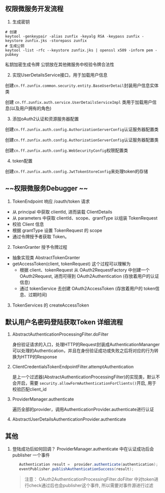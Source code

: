 
## 权限微服务开发流程

1. 生成密钥

```shell
# 创建
keytool -genkeypair -alias zunfix -keyalg RSA -keypass zunfix -keystore zunfix.jks -storepass zunfix
# 生成公钥
keytool -list -rfc --keystore zunfix.jks | openssl x509 -inform pem -pubkey
```
私钥加密生成令牌 公钥放在其他微服务中校验令牌合法性

2. 实现UserDetailsService接口，用于加载用户信息

创建`cn.ff.zunfix.common.security.entity.BaseUserDetail`封装用户信息实体类

创建 `cn.ff.zunfix.auth.service.UserDetailsServiceImpl` 类用于加载用户信息(以及用户拥有的角色)

3. 添加oAuth2认证和资源服务器配置

创建`cn.ff.zunfix.auth.config.AuthorizationServerConfig`认证服务器配置类

创建`cn.ff.zunfix.auth.config.AuthorizationServerConfig`认证服务器配置类

创建`cn.ff.zunfix.auth.config.WebSecurityConfig`权限配置类 

4. token配置

创建`cn.ff.zunfix.auth.config.JwtTokenStoreConfig`来处理token的存储



## ~~权限微服务Debugger  ~~

1. TokenEndpoint 响应 /oauth/token 请求

- 从 principal 中获取 clientId, 进而装载 ClientDetails
- 从 parameters 中获取 clientId、scope、grantType 以组装 TokenRequest
- 校验 Client 信息
- 根据 grantType 设置 TokenRequest 的 scope
- 通过令牌授予者获取 Token。

2. TokenGranter 授予令牌过程

- 抽象实现类 AbstractTokenGranter
- getAccessToken(client, tokenRequest) 这个过程可以理解为
  - 根据 client、tokenRequest 从 OAuth2RequestFactory 中创建一个 OAuth2Request, 进而可得到 OAuth2Authentication (存放着用户的认证信息)
  - 通过 tokenService 去创建 OAuth2AccessToken (存放着用户的 token信息、过期时间)
  
3. TokenServices 的 createAccessToken

## 默认用户名密码登陆获取Token 详细流程

1. AbstractAuthenticationProcessingFilter.doFilter
    
    身份验证请求的入口，处理HTTP的Request封装成AuthenticationMananger可以处理的Authentication，并且在身份验证成功或失败之后将对应的行为转换为HTTP的Response
    
2. ClientCredentialsTokenEndpointFilter.attemptAuthentication

    是上一个过滤器(AbstractAuthenticationProcessingFilter)的实现类，默认不会开启，需要 `security.allowFormAuthenticationForClients()`开启, 用于校验匹配client_id
 
3. ProviderManager.authenticate                                                                                
     
     遍历全部的provider，调用AuthenticationProvider.authenticate进行认证

4. AbstractUserDetailsAuthenticationProvider.authenticate   

                                                                        

## 其他
1. 登陆成功后如何回调？
    ProviderManager.authenticate 中在认证成功后会 publisher 一个事件
    
    ```java
       Authentication result =  provider.authenticate(authentication);
       eventPublisher.publishAuthenticationSuccess(result); 
    ```
    
    > 注意： OAuth2AuthenticationProcessingFilter.doFilter 中对token进行check通过后也会publisher这个事件, 所以需要对事件源进行过滤
                                                                                                                                                                                                                                           
                                                                                                                                                                                                                                           
                                                                                                                                                                                                                                          
  
